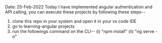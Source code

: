 Date: 25-Feb-2022
Today I have implemented angular authentication and API calling, you can execute these projects by following these steps--
1. clone this repo in your system and open it in your vs code IDE
2. go to learning-angular projects
3. run the followings command on the CLI--
   (i) "npm install"
   (ii) "ng serve -o"
